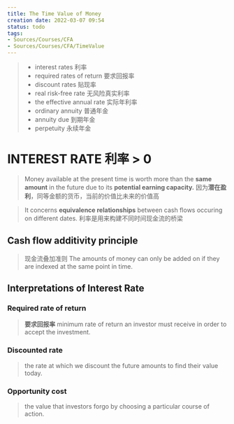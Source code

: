 ```yaml
---
title: The Time Value of Money
creation date: 2022-03-07 09:54 
status: todo
tags:
- Sources/Courses/CFA
- Sources/Courses/CFA/TimeValue
---
```

> - interest rates 利率 
> - required rates of return 要求回报率
> - discount rates 贴现率
> - real risk-free rate 无风险真实利率
> - the effective annual rate 实际年利率 
> - ordinary annuity 普通年金
> - annuity due 到期年金
> - perpetuity 永续年金

# INTEREST RATE 利率 > 0

> Money available at the present time is worth more than the **same amount** in the future due to its **potential earning capacity.**
> 因为**潜在盈利**，同等金额的货币，当前的价值比未来的价值高

> It concerns **equivalence relationships** between cash flows occuring on different dates.
> 利率是用来构建不同时间现金流的桥梁

## Cash flow additivity principle

>现金流叠加准则 The amounts of money can only be added on if they are indexed at the same point in time.

## Interpretations of Interest Rate

### Required rate of return

>**要求回报率** minimum rate of return an investor must receive in order to accept the investment.

### Discounted rate

>the rate at which we discount the future amounts to find their value today.

### Opportunity cost

>the value that investors forgo by choosing a particular course of action.